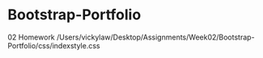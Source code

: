 # Bootstrap-Portfolio
02 Homework
/Users/vickylaw/Desktop/Assignments/Week02/Bootstrap-Portfolio/css/indexstyle.css
